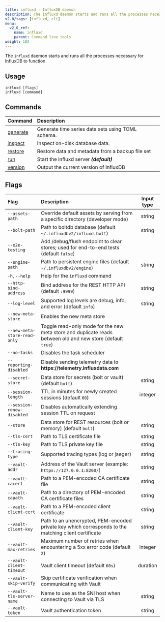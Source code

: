 ```yaml
---
title: influxd - InfluxDB daemon
description: The influxd daemon starts and runs all the processes necessary for InfluxDB to function.
v2.0/tags: [influxd, cli]
menu:
  v2_0_ref:
    name: influxd
    parent: Command line tools
weight: 102
---
```


The `influxd` daemon starts and runs all the processes necessary for InfluxDB to function.

## Usage

```
influxd [flags]
influxd [command]
```

## Commands

| Command                                          | Description                                       |
|:-------                                          |:-----------                                       |
| [generate](/v2.0/reference/cli/influxd/generate) | Generate time series data sets using TOML schema. |
| [inspect](/v2.0/reference/cli/influxd/inspect)   | Inspect on-disk database data.                    |
| [restore](/v2.0/reference/cli/influxd/restore)   | Restore data and metadata from a backup file set  |
| [run](/v2.0/reference/cli/influxd/run)           | Start the influxd server _**(default)**_          |
| [version](/v2.0/reference/cli/influxd/version)   | Output the current version of InfluxDB            |

## Flags

| Flag                         | Description                                                                                                 | Input type |
|:----                         |:-----------                                                                                                 | :--------: |
| `--assets-path`              | Override default assets by serving from a specific directory (developer mode)                               | string     |
| `--bolt-path`                | Path to boltdb database (default `~/.influxdbv2/influxd.bolt`)                                              | string     |
| `--e2e-testing`              | Add /debug/flush endpoint to clear stores; used for end-to-end tests (default `false`)                      |            |
| `--engine-path`              | Path to persistent engine files (default `~/.influxdbv2/engine`)                                            | string     |
| `-h`, `--help`               | Help for the `influxd` command                                                                              |            |
| `--http-bind-address`        | Bind address for the REST HTTP API (default `:9999`)                                                        | string     |
| `--log-level`                | Supported log levels are debug, info, and error (default `info`)                                            | string     |
| `--new-meta-store`           | Enables the new meta store                                                                                  |            |
| `--new-meta-store-read-only` | Toggle read-only mode for the new meta store and duplicate reads between old and new store (default `true`) |            |
| `--no-tasks`                 | Disables the task scheduler                                                                                 |            |
| `--reporting-disabled`       | Disable sending telemetry data to **https:<nolink>//telemetry.influxdata.com**                              |            |
| `--secret-store`             | Data store for secrets (bolt or vault) (default `bolt`)                                                     | string     |
| `--session-length`           | TTL in minutes for newly created sessions (default `60`)                                                    | integer    |
| `--session-renew-disabled`   | Disables automatically extending session TTL on request                                                     |            |
| `--store`                    | Data store for REST resources (bolt or memory) (default `bolt`)                                             | string     |
| `--tls-cert`                 | Path to TLS certificate file                                                                                | string     |
| `--tls-key`                  | Path to TLS private key file                                                                                | string     |
| `--tracing-type`             | Supported tracing types (log or jaeger)                                                                     | string     |
| `--vault-addr `              | Address of the Vault server (example: `https://127.0.0.1:8200/`)                                            | string     |
| `--vault-cacert`             | Path to a PEM-encoded CA certificate file                                                                   | string     |
| `--vault-capath`             | Path to a directory of PEM-encoded CA certificate files                                                     | string     |
| `--vault-client-cert`        | Path to a PEM-encoded client certificate                                                                    | string     |
| `--vault-client-key`         | Path to an unencrypted, PEM-encoded private key which corresponds to the matching client certificate        | string     |
| `--vault-max-retries`        | Maximum number of retries when encountering a 5xx error code (default `2`)                                  | integer    |
| `--vault-client-timeout`     | Vault client timeout (default `60s`)                                                                        | duration   |
| `--vault-skip-verify`        | Skip certificate verification when communicating with Vault                                                 |            |
| `--vault-tls-server-name`    | Name to use as the SNI host when connecting to Vault via TLS                                                | string     |
| `--vault-token`              | Vault authentication token                                                                                  | string     |
